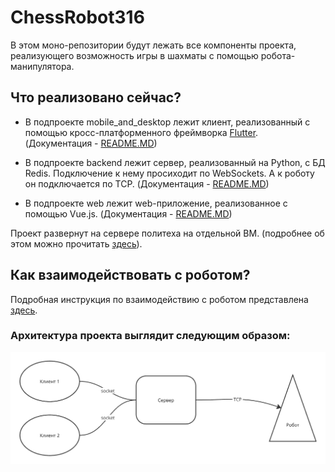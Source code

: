 # ChessRobot316
В этом моно-репозитории будут лежать все компоненты проекта, реализующего возможность игры в шахматы с помощью робота-манипулятора.

## Что реализовано сейчас?
* В подпроекте mobile_and_desktop лежит клиент, реализованный с помощью кросс-платформенного фреймворка [Flutter](https://flutter.dev). (Документация - [README.MD](https://github.com/jfunfor/chess_robot/blob/main/mobile_and_desktop/README.md))          

* В подпроекте backend лежит сервер, реализованный на Python, c БД Redis. Подключение к нему просиходит по WebSockets. А к роботу он подключается по TCP. (Документация - [README.MD](https://github.com/jfunfor/chess_robot/blob/main/backend/README.md))           

* В подпроекте web лежит web-приложение, реализованное с помощью Vue.js.  (Документация - [README.MD](https://github.com/jfunfor/chess_robot/blob/main/web/README.md)) 


Проект развернут на сервере политеха на отдельной ВМ. (подробнее об этом можно прочитать [здесь](https://github.com/jfunfor/chess_robot/blob/main/deploy_chess.md)).

## Как взаимодействовать с роботом?
Подробная инструкция по взаимодействию с роботом представлена [здесь](https://github.com/jfunfor/chess_robot/blob/main/%D0%94%D0%BE%D0%BA%D1%83%D0%BC%D0%B5%D0%BD%D1%82%D0%B0%D1%86%D0%B8%D1%8F_%D0%BF%D0%BE_%D1%80%D0%B0%D0%B1%D0%BE%D1%82%D0%B5_%D1%81_%D1%83%D1%81%D1%82%D0%B0%D0%BD%D0%BE%D0%B2%D0%BA%D0%BE%D0%B9_%D0%B8_%D0%B2%D0%BA%D0%BB%D1%8E%D1%87%D0%B5%D0%BD%D0%B8%D0%B5%D0%BC_%D1%80%D0%BE%D0%B1%D0%BE%D1%82%D0%B0.pdf).


### Архитектура проекта выглядит следующим образом:
![Архитектура проекта](assets/architecture.png)

